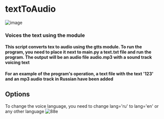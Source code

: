 # textToAudio
![image](https://user-images.githubusercontent.com/54048747/222939573-57441cca-b566-4117-86d3-692c83fafd94.png)

### Voices the text using the module

#### This script converts tex to audio using the gtts module. To run the program, you need to place it next to main.py a text.txt file and run the program. The output will be an audio file audio.mp3 with a sound track voicing text

#### For an example of the program's operation, a text file with the text '123' and an mp3 audio track in Russian have been added

## Options
To change the voice language, you need to change lang='ru' to lang='en' or any other language
![88е](https://user-images.githubusercontent.com/54048747/222939528-891b9589-9221-4620-818b-55d779720e5e.JPG)
